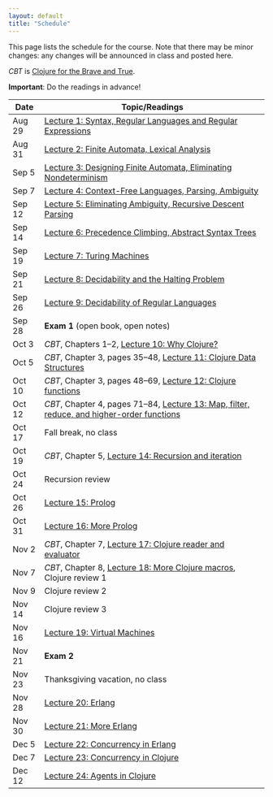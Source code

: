```yaml
---
layout: default
title: "Schedule"
---
```


This page lists the schedule for the course.  Note that there may be minor changes: any changes will be announced in class and posted here.

*CBT* is [Clojure for the Brave and True](https://www.nostarch.com/clojure).

**Important**: Do the readings in advance!

Date | Topic/Readings
---- | --------
Aug 29 | [Lecture 1: Syntax, Regular Languages and Regular Expressions](lectures/lecture01.html)
Aug 31 | [Lecture 2: Finite Automata, Lexical Analysis](lectures/lecture02.html)
Sep 5 | [Lecture 3: Designing Finite Automata, Eliminating Nondeterminism](lectures/lecture03.html)
Sep 7 | [Lecture 4: Context-Free Languages, Parsing, Ambiguity](lectures/lecture04.html)
Sep 12 | [Lecture 5: Eliminating Ambiguity, Recursive Descent Parsing](lectures/lecture05.html)
Sep 14 | [Lecture 6: Precedence Climbing, Abstract Syntax Trees](lectures/lecture06.html)
Sep 19 | [Lecture 7: Turing Machines](lectures/lecture07.html)
Sep 21 | [Lecture 8: Decidability and the Halting Problem](lectures/lecture08.html)
Sep 26 | [Lecture 9: Decidability of Regular Languages](lectures/lecture09.html)
Sep 28 | **Exam 1** (open book, open notes)
Oct 3 | *CBT*, Chapters 1&ndash;2, [Lecture 10: Why Clojure?](lectures/lecture10.html)
Oct 5 | *CBT*, Chapter 3, pages 35&ndash;48, [Lecture 11: Clojure Data Structures](lectures/lecture11.html)
Oct 10 | *CBT*, Chapter 3, pages 48&ndash;69, [Lecture 12: Clojure functions](lectures/lecture12.html)
Oct 12 | *CBT*, Chapter 4, pages 71&ndash;84, [Lecture 13: Map, filter, reduce, and higher-order functions](lectures/lecture13.html)
Oct 17 | Fall break, no class
Oct 19 | *CBT*, Chapter 5, [Lecture 14: Recursion and iteration](lectures/lecture14.html)
Oct 24 | Recursion review
Oct 26 | [Lecture 15: Prolog](lectures/lecture15.html)
Oct 31 | [Lecture 16: More Prolog](lectures/lecture16.html)
Nov 2 | *CBT*, Chapter 7, [Lecture 17: Clojure reader and evaluator](lectures/lecture17.html)
Nov 7 | *CBT*, Chapter 8, [Lecture 18: More Clojure macros](lectures/lecture18.html), Clojure review 1
Nov 9 |  Clojure review 2
Nov 14 | Clojure review 3
Nov 16 | [Lecture 19: Virtual Machines](lectures/lecture19.html)
Nov 21 | **Exam 2**
Nov 23 | Thanksgiving vacation, no class
Nov 28 | [Lecture 20: Erlang](lectures/lecture20.html)
Nov 30 | [Lecture 21: More Erlang](lectures/lecture21.html)
Dec 5 | [Lecture 22: Concurrency in Erlang](lectures/lecture22.html)
Dec 7 | [Lecture 23: Concurrency in Clojure](lectures/lecture23.html)
Dec 12 | [Lecture 24: Agents in Clojure](lectures/lecture24.html)

<!-- vim:set wrap: ­-->
<!-- vim:set linebreak: -->
<!-- vim:set nolist: -->
